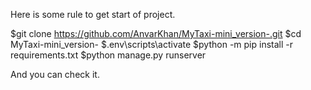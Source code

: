 Here is some rule to get start of project.

$git clone https://github.com/AnvarKhan/MyTaxi-mini_version-.git
$cd MyTaxi-mini_version-
$.env\scripts\activate
$python -m pip install -r requirements.txt
$python manage.py runserver

And you can check it.
